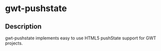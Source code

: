 gwt-pushstate
=============


Description
-----------

gwt-pushstate implements easy to use HTML5 pushState support for GWT projects.

